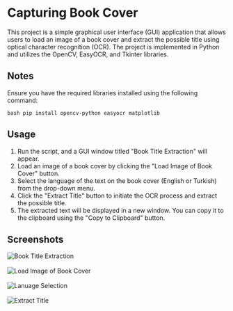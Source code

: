 # Capturing Book Cover
This project is a simple graphical user interface (GUI) application that allows users to load an image of a book cover and extract the possible title using optical character recognition (OCR). The project is implemented in Python and utilizes the OpenCV, EasyOCR, and Tkinter libraries.

## Notes
Ensure you have the required libraries installed using the following command:

```bash pip install opencv-python easyocr matplotlib ```

## Usage
1. Run the script, and a GUI window titled "Book Title Extraction" will appear.
2. Load an image of a book cover by clicking the "Load Image of Book Cover" button.
3. Select the language of the text on the book cover (English or Turkish) from the drop-down menu.
4. Click the "Extract Title" button to initiate the OCR process and extract the possible title.
5. The extracted text will be displayed in a new window. You can copy it to the clipboard using the "Copy to Clipboard" button.

## Screenshots
![Book Title Extraction](https://github.com/ekinuzunbaz/DIP-Text-Detection-EasyOCR-Python/assets/73299618/3f9173b4-f4ee-4d62-8f88-495a86bda38a)
<br /><br />
![Load Image of Book Cover](https://github.com/ekinuzunbaz/DIP-Text-Detection-EasyOCR-Python/assets/73299618/516dd1dd-31a1-44a0-ada3-3da66d62cd0d)
<br /><br />
![Lanuage Selection](https://github.com/ekinuzunbaz/DIP-Text-Detection-EasyOCR-Python/assets/73299618/3f9173b4-f4ee-4d62-8f88-495a86bda38a)
<br /><br />
![Extract Title](https://github.com/ekinuzunbaz/DIP-Text-Detection-EasyOCR-Python/assets/73299618/ec158974-da2d-48e6-ab84-8be8c20cf01b)
